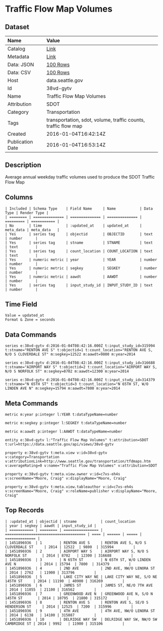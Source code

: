 # Traffic Flow Map Volumes

## Dataset

| Name | Value |
| :--- | :---- |
| Catalog | [Link](https://catalog.data.gov/dataset/traffic-flow-map-volumes) |
| Metadata | [Link](https://data.seattle.gov/api/views/38vd-gytv) |
| Data: JSON | [100 Rows](https://data.seattle.gov/api/views/38vd-gytv/rows.json?max_rows=100) |
| Data: CSV | [100 Rows](https://data.seattle.gov/api/views/38vd-gytv/rows.csv?max_rows=100) |
| Host | data.seattle.gov |
| Id | 38vd-gytv |
| Name | Traffic Flow Map Volumes |
| Attribution | SDOT |
| Category | Transportation |
| Tags | transportation, sdot, volume, traffic counts, traffic flow map |
| Created | 2016-01-04T16:42:14Z |
| Publication Date | 2016-01-04T16:53:14Z |

## Description

Average annual weekday traffic volumes used to produce the SDOT Traffic Flow Map

## Columns

```ls
| Included | Schema Type    | Field Name     | Name           | Data Type | Render Type |
| ======== | ============== | ============== | ============== | ========= | =========== |
| No       | time           | :updated_at    | updated_at     | meta_data | meta_data   |
| Yes      | series tag     | objectid       | OBJECTID       | text      | number      |
| Yes      | series tag     | stname         | STNAME         | text      | text        |
| Yes      | series tag     | count_location | COUNT_LOCATION | text      | text        |
| Yes      | numeric metric | year           | YEAR           | number    | number      |
| Yes      | numeric metric | segkey         | SEGKEY         | number    | number      |
| Yes      | numeric metric | aawdt          | AAWDT          | number    | number      |
| Yes      | series tag     | input_study_id | INPUT_STUDY_ID | text      | number      |
```

## Time Field

```ls
Value = updated_at
Format & Zone = seconds
```

## Data Commands

```ls
series e:38vd-gytv d:2016-01-04T08:42:16.000Z t:input_study_id=315994 t:stname="RENTON AVE S" t:objectid=1 t:count_location="RENTON AVE S, N/O S CLOVERDALE ST" m:segkey=12522 m:aawdt=9800 m:year=2014

series e:38vd-gytv d:2016-01-04T08:42:16.000Z t:input_study_id=316688 t:stname="AIRPORT WAY S" t:objectid=2 t:count_location="AIRPORT WAY S, N/O S NORFOLK ST" m:segkey=8702 m:aawdt=12300 m:year=2014

series e:38vd-gytv d:2016-01-04T08:42:16.000Z t:input_study_id=314379 t:stname="N 65TH ST" t:objectid=3 t:count_location="N 65TH ST, W/O LINDEN AVE N" m:segkey=15794 m:aawdt=7800 m:year=2014
```

## Meta Commands

```ls
metric m:year p:integer l:YEAR t:dataTypeName=number

metric m:segkey p:integer l:SEGKEY t:dataTypeName=number

metric m:aawdt p:integer l:AAWDT t:dataTypeName=number

entity e:38vd-gytv l:"Traffic Flow Map Volumes" t:attribution=SDOT t:url=https://data.seattle.gov/api/views/38vd-gytv

property e:38vd-gytv t:meta.view v:id=38vd-gytv v:category=Transportation v:attributionLink=http://www.seattle.gov/transportation/tfdmaps.htm v:averageRating=0 v:name="Traffic Flow Map Volumes" v:attribution=SDOT

property e:38vd-gytv t:meta.view.owner v:id=c7xs-eh4s v:screenName="Moore, Craig" v:displayName="Moore, Craig"

property e:38vd-gytv t:meta.view.tableauthor v:id=c7xs-eh4s v:screenName="Moore, Craig" v:roleName=publisher v:displayName="Moore, Craig"
```

## Top Records

```ls
| :updated_at | objectid | stname           | count_location                        | year | segkey | aawdt | input_study_id | 
| =========== | ======== | ================ | ===================================== | ==== | ====== | ===== | ============== | 
| 1451896936  | 1        | RENTON AVE S     | RENTON AVE S, N/O S CLOVERDALE ST     | 2014 | 12522  | 9800  | 315994         | 
| 1451896936  | 2        | AIRPORT WAY S    | AIRPORT WAY S, N/O S NORFOLK ST       | 2014 | 8702   | 12300 | 316688         | 
| 1451896936  | 3        | N 65TH ST        | N 65TH ST, W/O LINDEN AVE N           | 2014 | 15794  | 7800  | 314379         | 
| 1451896936  | 4        | 2ND AVE          | 2ND AVE, NW/O LENORA ST               | 2014 | 2762   | 11900 | 313796         | 
| 1451896936  | 5        | LAKE CITY WAY NE | LAKE CITY WAY NE, S/O NE 145TH ST     | 2014 | 11190  | 40900 | 316269         | 
| 1451896936  | 6        | JAMES ST         | JAMES ST, NE/O 7TH AVE                | 2014 | 11055  | 21100 | 316562         | 
| 1451896936  | 7        | GREENWOOD AVE N  | GREENWOOD AVE N, S/O N 145TH ST       | 2014 | 10795  | 21800 | 315172         | 
| 1451896936  | 8        | RENTON AVE S     | RENTON AVE S, SE/O S HENDERSON ST     | 2014 | 12525  | 7200  | 315996         | 
| 1451896936  | 9        | 4TH AVE          | 4TH AVE, NW/O LENORA ST               | 2014 | 6138   | 14100 | 315087         | 
| 1451896936  | 10       | DELRIDGE WAY SW  | DELRIDGE WAY SW, NW/O SW CAMBRIDGE ST | 2014 | 9992   | 11900 | 315106         | 
```